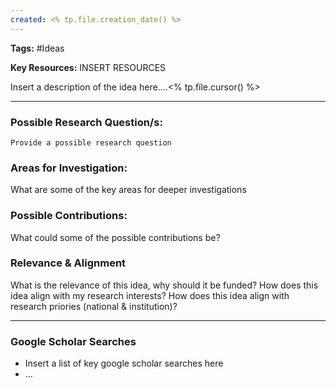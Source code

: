 ```yaml
---
created: <% tp.file.creation_date() %>
---
```

**Tags:** #Ideas

**Key Resources:** INSERT RESOURCES

Insert a description of the idea here....<% tp.file.cursor() %>

---

### Possible Research Question/s:
```
Provide a possible research question
```
### Areas for Investigation:
What are some of the key areas for deeper investigations

### Possible Contributions:
What could some of the possible contributions be?

### Relevance & Alignment
What is the relevance of this idea, why should it be funded?
How does this idea align with my research interests?
How does this idea align with research priories (national & institution)?

---
### Google Scholar Searches

- Insert a list of key google scholar searches here
- ...

